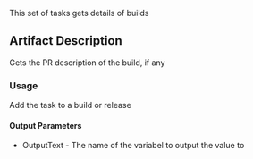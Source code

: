 This set of tasks gets details of builds

## Artifact Description

Gets the PR description of the build, if any

### Usage

Add the task to a build or release

#### Output Parameters
- OutputText - The name of the variabel to output the value to

